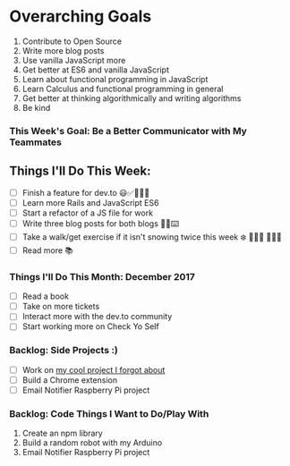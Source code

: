 # Overarching Goals

1. Contribute to Open Source
2. Write more blog posts
3. Use vanilla JavaScript more
4. Get better at ES6 and vanilla JavaScript
5. Learn about functional programming in JavaScript
6. Learn Calculus and functional programming in general
7. Get better at thinking algorithmically and writing algorithms
8. Be kind

### This Week's Goal: Be a Better Communicator with My Teammates

## Things I'll Do This Week:
- [ ] Finish a feature for dev.to 😃✅👩🏾‍💻
- [ ] Learn more Rails and JavaScript ES6
- [ ] Start a refactor of a JS file for work
- [ ] Write three blog posts for both blogs ✍🏾⌨️
- [ ] Take a walk/get exercise if it isn't snowing twice this week ❄️ 🏋🏾‍♀️ 🚶🏾‍♀️
- [ ] Read more 📚

### Things I'll Do This Month: December 2017
- [ ] Read a book
- [ ] Take on more tickets
- [ ] Interact more with the dev.to community
- [ ] Start working more on Check Yo Self

### Backlog: Side Projects :)

- [ ] Work on [my cool project I forgot about](https://codepen.io/twhite96/pen/4b7f4bee11d03343ed7ec934b7c575e4)
- [ ] Build a Chrome extension
- [ ] Email Notifier Raspberry Pi project

### Backlog: Code Things I Want to Do/Play With

1. Create an npm library
2. Build a random robot with my Arduino
3. Email Notifier Raspberry Pi project
